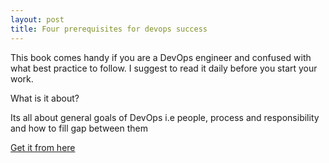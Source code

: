```yaml
---
layout: post
title: Four prerequisites for devops success
---
```

<p class="message">
This book comes handy if you are a DevOps engineer and confused with what best practice to follow. I suggest to read it daily before you start your work.</p>


What is it about?
<p>Its all about general goals of DevOps i.e people, process and responsibility and how to fill gap between them</p>

<a href="http://cdn2.hubspot.net/hubfs/228391/ebooks/4prereqs_ebook.pdf?t=1449103153190&utm_campaign=Personas%3A+Patty+-+Service+Management&utm_source=hs_automation&utm_medium=email&utm_content=12324831&_hsenc=p2ANqtz--wmz-d-HrPthwqw6W6Sb1_8NFOVSNOVFc43ST54NGxwo-jB5csqthFgU_9vDUM00NXdi_2TIRPkYGChP_wvqz-uWJszA&_hsmi=12324831">Get it from here</a>
